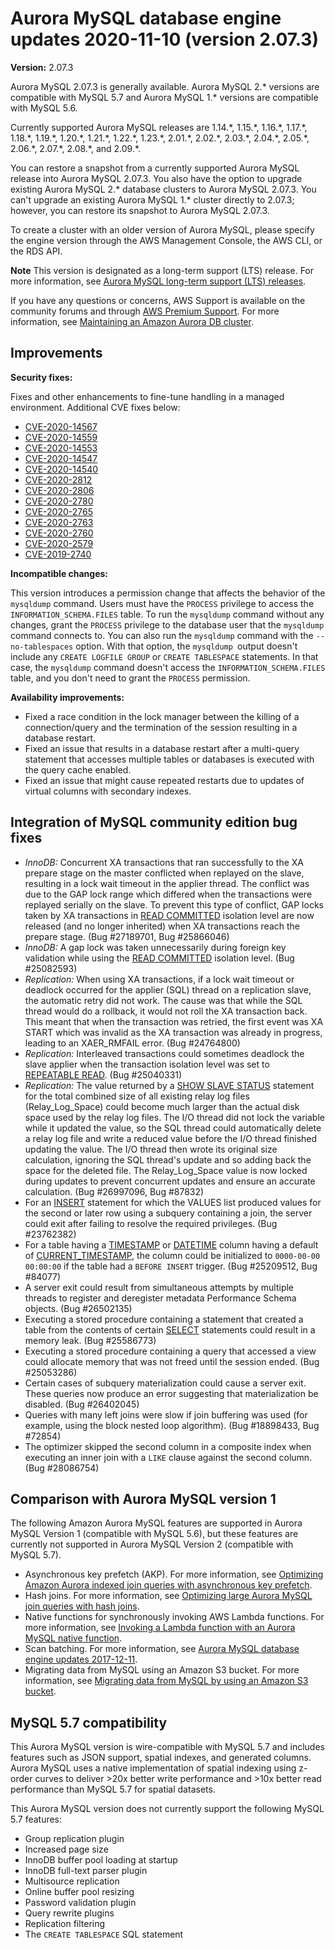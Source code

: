 # Aurora MySQL database engine updates 2020\-11\-10 \(version 2\.07\.3\)<a name="AuroraMySQL.Updates.2073"></a>

**Version:** 2\.07\.3

Aurora MySQL 2\.07\.3 is generally available\. Aurora MySQL 2\.\* versions are compatible with MySQL 5\.7 and Aurora MySQL 1\.\* versions are compatible with MySQL 5\.6\.

 Currently supported Aurora MySQL releases are 1\.14\.\*, 1\.15\.\*, 1\.16\.\*, 1\.17\.\*, 1\.18\.\*, 1\.19\.\*, 1\.20\.\*, 1\.21\.\*, 1\.22\.\*, 1\.23\.\*, 2\.01\.\*, 2\.02\.\*, 2\.03\.\*, 2\.04\.\*, 2\.05\.\*, 2\.06\.\*, 2\.07\.\*, 2\.08\.\*, and 2\.09\.\*\. 

 You can restore a snapshot from a currently supported Aurora MySQL release into Aurora MySQL 2\.07\.3\. You also have the option to upgrade existing Aurora MySQL 2\.\* database clusters to Aurora MySQL 2\.07\.3\. You can't upgrade an existing Aurora MySQL 1\.\* cluster directly to 2\.07\.3; however, you can restore its snapshot to Aurora MySQL 2\.07\.3\. 

 To create a cluster with an older version of Aurora MySQL, please specify the engine version through the AWS Management Console, the AWS CLI, or the RDS API\. 

**Note**  <a name="lts_notice_2073"></a>
 This version is designated as a long\-term support \(LTS\) release\. For more information, see [Aurora MySQL long\-term support \(LTS\) releases](AuroraMySQL.Updates.Versions.md#AuroraMySQL.Updates.LTS)\. 

If you have any questions or concerns, AWS Support is available on the community forums and through [AWS Premium Support](http://aws.amazon.com/support)\. For more information, see [Maintaining an Amazon Aurora DB cluster](USER_UpgradeDBInstance.Maintenance.md)\.

## Improvements<a name="AuroraMySQL.Updates.2073.Improvements"></a>

 **Security fixes:** 

 Fixes and other enhancements to fine\-tune handling in a managed environment\. Additional CVE fixes below: 
+ [CVE\-2020\-14567](https://cve.mitre.org/cgi-bin/cvename.cgi?name=CVE-2020-14567)
+ [CVE\-2020\-14559](https://cve.mitre.org/cgi-bin/cvename.cgi?name=CVE-2020-14559)
+ [CVE\-2020\-14553](https://cve.mitre.org/cgi-bin/cvename.cgi?name=CVE-2020-14553)
+ [CVE\-2020\-14547](https://cve.mitre.org/cgi-bin/cvename.cgi?name=CVE-2020-14547)
+ [CVE\-2020\-14540](https://cve.mitre.org/cgi-bin/cvename.cgi?name=CVE-2020-14540)
+ [CVE\-2020\-2812](https://cve.mitre.org/cgi-bin/cvename.cgi?name=CVE-2020-2812)
+ [CVE\-2020\-2806](https://cve.mitre.org/cgi-bin/cvename.cgi?name=CVE-2020-2806)
+ [CVE\-2020\-2780](https://cve.mitre.org/cgi-bin/cvename.cgi?name=CVE-2020-2780)
+ [CVE\-2020\-2765](https://cve.mitre.org/cgi-bin/cvename.cgi?name=CVE-2020-2765)
+ [CVE\-2020\-2763](https://cve.mitre.org/cgi-bin/cvename.cgi?name=CVE-2020-2763)
+ [CVE\-2020\-2760](https://cve.mitre.org/cgi-bin/cvename.cgi?name=CVE-2020-2760)
+ [CVE\-2020\-2579](https://cve.mitre.org/cgi-bin/cvename.cgi?name=CVE-2020-2579)
+ [CVE\-2019\-2740](https://cve.mitre.org/cgi-bin/cvename.cgi?name=CVE-2019-2740)

 **Incompatible changes:** 

 This version introduces a permission change that affects the behavior of the `mysqldump` command\. Users must have the `PROCESS` privilege to access the `INFORMATION_SCHEMA.FILES` table\. To run the `mysqldump` command without any changes, grant the `PROCESS` privilege to the database user that the `mysqldump` command connects to\. You can also run the `mysqldump` command with the `--no-tablespaces` option\. With that option, the `mysqldump `output doesn't include any `CREATE LOGFILE GROUP` or `CREATE TABLESPACE` statements\. In that case, the `mysqldump` command doesn't access the `INFORMATION_SCHEMA.FILES` table, and you don't need to grant the `PROCESS` permission\. 

 **Availability improvements:** 
+  Fixed a race condition in the lock manager between the killing of a connection/query and the termination of the session resulting in a database restart\. 
+  Fixed an issue that results in a database restart after a multi\-query statement that accesses multiple tables or databases is executed with the query cache enabled\. 
+  Fixed an issue that might cause repeated restarts due to updates of virtual columns with secondary indexes\. 

## Integration of MySQL community edition bug fixes<a name="AuroraMySQL.Updates.2073.Patches"></a>
+  *InnoDB:* Concurrent XA transactions that ran successfully to the XA prepare stage on the master conflicted when replayed on the slave, resulting in a lock wait timeout in the applier thread\. The conflict was due to the GAP lock range which differed when the transactions were replayed serially on the slave\. To prevent this type of conflict, GAP locks taken by XA transactions in [READ COMMITTED](https://dev.mysql.com/doc/refman/5.7/en/innodb-transaction-isolation-levels.html#isolevel_read-committed) isolation level are now released \(and no longer inherited\) when XA transactions reach the prepare stage\. \(Bug \#27189701, Bug \#25866046\) 
+  *InnoDB:* A gap lock was taken unnecessarily during foreign key validation while using the [READ COMMITTED](https://dev.mysql.com/doc/refman/5.7/en/innodb-transaction-isolation-levels.html#isolevel_read-committed) isolation level\. \(Bug \#25082593\) 
+  *Replication:* When using XA transactions, if a lock wait timeout or deadlock occurred for the applier \(SQL\) thread on a replication slave, the automatic retry did not work\. The cause was that while the SQL thread would do a rollback, it would not roll the XA transaction back\. This meant that when the transaction was retried, the first event was XA START which was invalid as the XA transaction was already in progress, leading to an XAER\_RMFAIL error\. \(Bug \#24764800\) 
+  *Replication:* Interleaved transactions could sometimes deadlock the slave applier when the transaction isolation level was set to [REPEATABLE READ](https://dev.mysql.com/doc/refman/5.7/en/innodb-transaction-isolation-levels.html#isolevel_repeatable-read)\. \(Bug \#25040331\) 
+  *Replication:* The value returned by a [SHOW SLAVE STATUS](https://dev.mysql.com/doc/refman/5.6/en/show-slave-status.html) statement for the total combined size of all existing relay log files \(Relay\_Log\_Space\) could become much larger than the actual disk space used by the relay log files\. The I/O thread did not lock the variable while it updated the value, so the SQL thread could automatically delete a relay log file and write a reduced value before the I/O thread finished updating the value\. The I/O thread then wrote its original size calculation, ignoring the SQL thread's update and so adding back the space for the deleted file\. The Relay\_Log\_Space value is now locked during updates to prevent concurrent updates and ensure an accurate calculation\. \(Bug \#26997096, Bug \#87832\) 
+  For an [INSERT](https://dev.mysql.com/doc/refman/5.7/en/insert.html) statement for which the VALUES list produced values for the second or later row using a subquery containing a join, the server could exit after failing to resolve the required privileges\. \(Bug \#23762382\) 
+  For a table having a [TIMESTAMP](https://dev.mysql.com/doc/refman/5.7/en/datetime.html) or [DATETIME](https://dev.mysql.com/doc/refman/5.7/en/datetime.html) column having a default of [CURRENT\_TIMESTAMP](https://dev.mysql.com/doc/refman/5.7/en/date-and-time-functions.html#function_current-timestamp), the column could be initialized to `0000-00-00 00:00:00` if the table had a `BEFORE INSERT` trigger\. \(Bug \#25209512, Bug \#84077\) 
+  A server exit could result from simultaneous attempts by multiple threads to register and deregister metadata Performance Schema objects\. \(Bug \#26502135\) 
+  Executing a stored procedure containing a statement that created a table from the contents of certain [SELECT](https://dev.mysql.com/doc/refman/5.7/en/select.html) statements could result in a memory leak\. \(Bug \#25586773\) 
+  Executing a stored procedure containing a query that accessed a view could allocate memory that was not freed until the session ended\. \(Bug \#25053286\) 
+  Certain cases of subquery materialization could cause a server exit\. These queries now produce an error suggesting that materialization be disabled\. \(Bug \#26402045\) 
+  Queries with many left joins were slow if join buffering was used \(for example, using the block nested loop algorithm\)\. \(Bug \#18898433, Bug \#72854\) 
+  The optimizer skipped the second column in a composite index when executing an inner join with a `LIKE` clause against the second column\. \(Bug \#28086754\) 

## Comparison with Aurora MySQL version 1<a name="AuroraMySQL.Updates.2073.Compare56"></a>

The following Amazon Aurora MySQL features are supported in Aurora MySQL Version 1 \(compatible with MySQL 5\.6\), but these features are currently not supported in Aurora MySQL Version 2 \(compatible with MySQL 5\.7\)\.
+ Asynchronous key prefetch \(AKP\)\. For more information, see [Optimizing Amazon Aurora indexed join queries with asynchronous key prefetch](AuroraMySQL.BestPractices.md#Aurora.BestPractices.AKP)\.
+ Hash joins\. For more information, see [Optimizing large Aurora MySQL join queries with hash joins](AuroraMySQL.BestPractices.md#Aurora.BestPractices.HashJoin)\.
+ Native functions for synchronously invoking AWS Lambda functions\. For more information, see [Invoking a Lambda function with an Aurora MySQL native function](AuroraMySQL.Integrating.Lambda.md#AuroraMySQL.Integrating.NativeLambda)\.
+ Scan batching\. For more information, see [Aurora MySQL database engine updates 2017\-12\-11](AuroraMySQL.Updates.20171211.md)\.
+ Migrating data from MySQL using an Amazon S3 bucket\. For more information, see [Migrating data from MySQL by using an Amazon S3 bucket](AuroraMySQL.Migrating.ExtMySQL.md#AuroraMySQL.Migrating.ExtMySQL.S3)\.

## MySQL 5\.7 compatibility<a name="AuroraMySQL.Updates.2073.Compatibility"></a>

This Aurora MySQL version is wire\-compatible with MySQL 5\.7 and includes features such as JSON support, spatial indexes, and generated columns\. Aurora MySQL uses a native implementation of spatial indexing using z\-order curves to deliver >20x better write performance and >10x better read performance than MySQL 5\.7 for spatial datasets\.

This Aurora MySQL version does not currently support the following MySQL 5\.7 features:
+ Group replication plugin
+ Increased page size
+ InnoDB buffer pool loading at startup
+ InnoDB full\-text parser plugin
+ Multisource replication
+ Online buffer pool resizing
+ Password validation plugin
+ Query rewrite plugins
+ Replication filtering
+ The `CREATE TABLESPACE` SQL statement